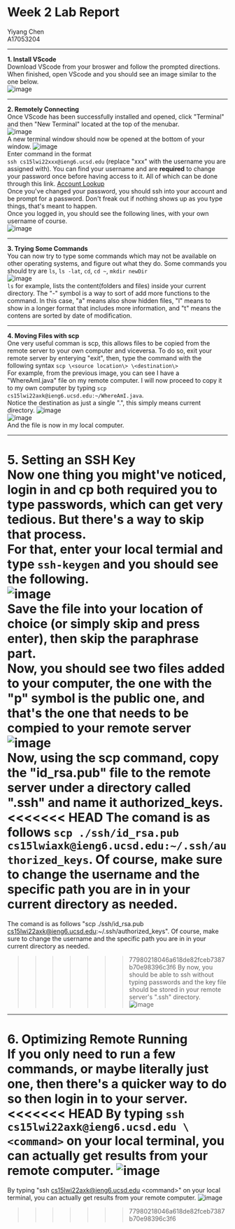 # Week 2 Lab Report #
Yiyang Chen  
A17053204
___

**1. Install VScode**  
Download VScode from your broswer and follow the prompted directions. When finished, open VScode and you should see an image similar to the one below.  
![image](VScodeStarting.jpg)  
___
**2. Remotely Connecting**  
Once VScode has been successfully installed and opened, click "Terminal" and then "New Terminal" located at the top of the menubar.  
![image](VScodeNewTerminal.jpg)  
A new terminal window should now be opened at the bottom of your window.
![image](VScodeTerminalWindow.jpg)  
Enter command in the format  
`ssh cs15lwi22xxx@ieng6.ucsd.edu` (replace "xxx" with the username you are assigned with). You can find your username and are **required** to change your password once before having access to it. All of which can be done through this link. [Account Lookup](https://sdacs.ucsd.edu/~icc/index.php)  
Once you've changed your password, you should ssh into your account and be prompt for a password. Don't freak out if nothing shows up as you type things, that's meant to happen.  
Once you logged in, you should see the following lines, with your own username of course.  
![image](RemoteLogin.jpg)  
___
**3. Trying Some Commands**  
You can now try to type some commands which may not be available on other operating systems, and figure out what they do.
Some commands you should try are `ls`, `ls -lat`, `cd`, `cd ~`, `mkdir newDir`  
![image](TryingCommands.jpg)  
`ls` for example, lists the content(folders and files) inside your current directory. The "-" symbol is a way to sort of add more functions to the command. In this case, "a" means also show hidden files, "l" means to show in a longer format that includes more information, and "t" means the contens are sorted by date of modification.
___  
**4. Moving Files with scp**  
One very useful comman is scp, this allows files to be copied from the remote server to your own computer and viceversa. To do so, exit your remote server by enterying "exit", then, type the command with the following syntax  `scp \<source location\> \<destination\>`  
For example, from the previous image, you can see I have a "WhereAmI.java" file on my remote computer. I will now proceed to copy it to my own computer by typing `scp cs15lwi22axk@ieng6.ucsd.edu:~/WhereAmI.java`.  
Notice the destination as just a single ".", this simply means current directory. 
![image](Copy1.jpg)  
![image](Copy2.jpg)   
And the file is now in my local computer.
___
**5. Setting an SSH Key**  
Now one thing you might've noticed, login in and cp both required you to type passwords, which can get very tedious. But there's a way to skip that process.  
For that, enter your local termial and type `ssh-keygen` and you should see the following.  
![image](sshKeyGen.jpg)  
Save the file into your location of choice (or simply skip and press enter), then skip the paraphrase part.  
Now, you should see two files added to your computer, the one with the "p" symbol is the public one, and that's the one that needs to be compied to your remote server  
![image](Keys.jpg)  
Now, using the scp command, copy the "id_rsa.pub" file to the remote server under a directory called ".ssh" and name it authorized_keys.  
<<<<<<< HEAD
The comand is as follows `scp ./ssh/id_rsa.pub cs15lwiaxk@ieng6.ucsd.edu:~/.ssh/authorized_keys`. Of course, make sure to change the username and the specific path you are in in your current directory as needed.  
=======
The comand is as follows "scp ./ssh/id_rsa.pub cs15lwi22axk@ieng6.ucsd.edu:~/.ssh/authorized_keys". Of course, make sure to change the username and the specific path you are in in your current directory as needed.  
>>>>>>> 77980218046a618de82fceb7387b70e98396c3f6
By now, you should be able to ssh without typing passwords and the key file should be stored in your remote server's ".ssh" directory.  
![image](AuthorizedKeys.jpg)  
___
**6. Optimizing Remote Running**  
If you only need to run a few commands, or maybe literally just one, then there's a quicker way to do so then login in to your server.  
<<<<<<< HEAD
By typing `ssh cs15lwi22axk@ieng6.ucsd.edu \<command>` on your local terminal, you can actually get results from your remote computer. 
![image](RunningRemoteCommands.jpg)
=======
By typing "ssh cs15lwi22axk@ieng6.ucsd.edu \<command>" on your local terminal, you can actually get results from your remote computer. 
![image](RunningRemoteCommands.jpg)
>>>>>>> 77980218046a618de82fceb7387b70e98396c3f6
